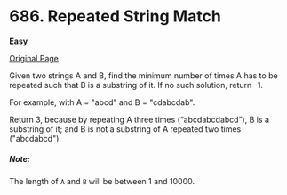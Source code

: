 # 686. Repeated String Match

**Easy**

[Original Page](https://leetcode.com/problems/repeated-string-match/)

Given two strings A and B, find the minimum number of times A has to be repeated such that B is a substring of it. If no such solution, return -1.

For example, with A = "abcd" and B = "cdabcdab".

Return 3, because by repeating A three times (“abcdabcdabcd”), B is a substring of it; and B is not a substring of A repeated two times ("abcdabcd").

##### Note:
The length of `A` and `B` will be between 1 and 10000.
